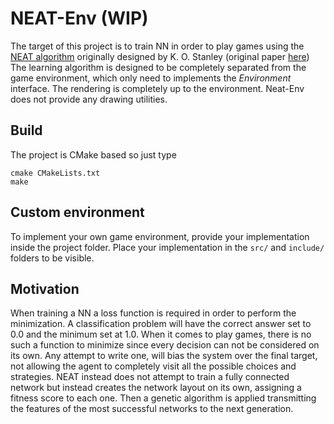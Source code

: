 # NEAT-Env (WIP)

The target of this project is to train NN in order to play games using the [NEAT algorithm](https://en.wikipedia.org/wiki/Neuroevolution_of_augmenting_topologies) originally designed by K. O. Stanley (original paper [here](nn.cs.utexas.edu/downloads/papers/stanley.ec02.pd)) 
The learning algorithm is designed to be completely separated from the game environment, which only need to implements the *Environment* interface. 
The rendering is completely up to the environment. Neat-Env does not provide any drawing utilities.

## Build
The project is CMake based so just type
```
cmake CMakeLists.txt
make
```

## Custom environment
To implement your own game environment, provide your implementation inside the project folder. Place your implementation in the ```src/``` and ```include/``` folders to be visible. 


## Motivation
When training a NN a loss function is required in order to perform the minimization. A classification problem will have the correct answer set to 0.0 and the minimum set at 1.0. 
When it comes to play games, there is no such a function to minimize since every decision can not be considered on its own. Any attempt to write one,  will bias the system over the final target, not allowing the agent to completely visit all the possible choices and strategies.
NEAT instead does not attempt to train a fully connected network but instead creates the network layout on its own, assigning a fitness score to each one. Then a genetic algorithm is applied transmitting the features of the most successful networks to the next generation. 